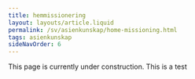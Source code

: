 ```yaml
---
title: hemmissionering
layout: layouts/article.liquid
permalink: /sv/asienkunskap/home-missioning.html
tags: asienkunskap
sideNavOrder: 6
---
```


This page is currently under construction. This is a test